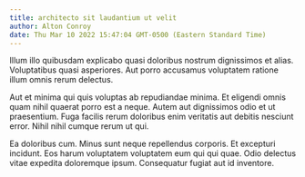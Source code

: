 ```yaml
---
title: architecto sit laudantium ut velit
author: Alton Conroy
date: Thu Mar 10 2022 15:47:04 GMT-0500 (Eastern Standard Time)
---
```

Illum illo quibusdam explicabo quasi doloribus nostrum dignissimos et alias. Voluptatibus quasi asperiores. Aut porro accusamus voluptatem ratione illum omnis rerum delectus.

 Aut et minima qui quis voluptas ab repudiandae minima. Et eligendi omnis quam nihil quaerat porro est a neque. Autem aut dignissimos odio et ut praesentium. Fuga facilis rerum doloribus enim veritatis aut debitis nesciunt error. Nihil nihil cumque rerum ut qui.

 Ea doloribus cum. Minus sunt neque repellendus corporis. Et excepturi incidunt. Eos harum voluptatem voluptatem eum qui qui quae. Odio delectus vitae expedita doloremque ipsum. Consequatur fugiat aut id inventore.